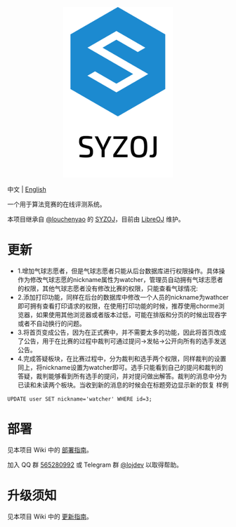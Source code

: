 <p align="center"><img src="static/self/syzoj.svg" width="250"></p>

中文 | [English](README.en.md)

一个用于算法竞赛的在线评测系统。

本项目继承自 [@louchenyao](https://github.com/louchenyao) 的 [SYZOJ](https://github.com/Zhengzhou-11-Highschool/syzoj)，目前由 [LibreOJ](https://loj.ac) 维护。

# 更新
* 1.增加气球志愿者，但是气球志愿者只能从后台数据库进行权限操作。具体操作为修改气球志愿的nickname属性为watcher，管理员自动拥有气球志愿者的权限，其他气球志愿者没有修改比赛的权限，只能查看气球情况:
* 2.添加打印功能，同样在后台的数据库中修改一个人员的nickname为wathcer即可拥有查看打印请求的权限，在使用打印功能的时候，推荐使用chorme浏览器，如果使用其他浏览器或者版本过低，可能在排版和分页的时候出现吞字或者不自动换行的问题。
* 3.将首页变成公告，因为在正式赛中，并不需要太多的功能，因此将首页改成了公告，用于在比赛的过程中裁判可通过提问->发帖->公开向所有的选手发送公告。
* 4.完成答疑板块，在比赛过程中，分为裁判和选手两个权限，同样裁判的设置同上，将nickname设置为watcher即可。选手只能看到自己的提问和裁判的答疑，裁判能够看到所有选手的提问，并对提问做出解答。裁判的消息中分为已读和未读两个板块。当收到新的消息的时候会在标题旁边显示新的恢复
样例
```angular2html
UPDATE user SET nickname='watcher' WHERE id=3;
```

# 部署
见本项目 Wiki 中的 [部署指南](https://github.com/syzoj/syzoj/wiki/%E9%83%A8%E7%BD%B2%E6%8C%87%E5%8D%97)。

加入 QQ 群 [565280992](https://jq.qq.com/?_wv=1027&k=5JQZWwd) 或 Telegram 群 [@lojdev](https://t.me/lojdev) 以取得帮助。

# 升级须知
见本项目 Wiki 中的 [更新指南](https://github.com/syzoj/syzoj/wiki/%E6%9B%B4%E6%96%B0%E6%8C%87%E5%8D%97)。
